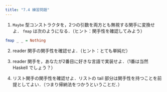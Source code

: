 ```yaml
---
title: "7.4 練習問題"
---
```


1. `Maybe` 型コンストラクタを，2つの引数を両方とも無視する関手に変換せよ． `fmap` は次のようになる．（ヒント：関手性を確認してみよう）

```haskell
fmap _ _ = Nothing
```

2. reader 関手の関手性を確認せよ．（ヒント：とても単純だ）

3. reader 関手を，あなたが2番目に好きな言語で実装せよ．（1番は当然 Haskell でしょう？）

4. リスト関手の関手性を確認せよ．リストの tail 部分は関手性を持つことを前提としてよい．（つまり帰納法をつかうということだ．）